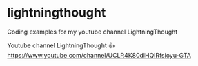 # lightningthought
Coding examples for my youtube channel LightningThought

Youtube channel LightningThought :+1:
https://www.youtube.com/channel/UCLR4K80dlHQlRfsioyu-GTA
